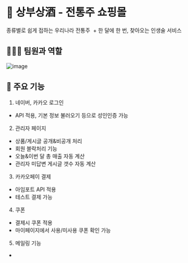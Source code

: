 <h1> 🍶 상부상酒 - 전통주 쇼핑몰 </h1>
종류별로 쉽게 접하는 우리나라 전통주 
 + 한 달에 한 번, 찾아오는 인생술 서비스
<br>

<h2> 🧑‍🤝‍🧑 팀원과 역할 </h2>

![image](https://user-images.githubusercontent.com/90268447/187325870-8b7217b3-2af2-4b6e-9de7-dfa95e24bc9a.png)
<br>

<h2> 💎 주요 기능 </h2>

1. 네이버, 카카오 로그인 
 - API 적용, 기본 정보 불러오기 등으로 성인인증 가능

2. 관리자 페이지
 - 상품/게시글 공개&비공개 처리 
 - 회원 블락처리 기능
 - 오늘&이번 달 총 매출 자동 계산
 - 관리자 미답변 게시글 갯수 자동 계산

3. 카카오페이 결제
 - 아임포트 API 적용
 - 테스트 결제 가능

4. 쿠폰
 - 결제시 쿠폰 적용 
 - 마이페이지에서 사용/미사용 쿠폰 확인 가능

5. 메일링 기능
 - 
